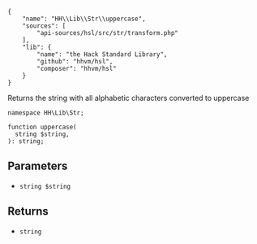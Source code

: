 ``` yamlmeta
{
    "name": "HH\\Lib\\Str\\uppercase",
    "sources": [
        "api-sources/hsl/src/str/transform.php"
    ],
    "lib": {
        "name": "the Hack Standard Library",
        "github": "hhvm/hsl",
        "composer": "hhvm/hsl"
    }
}
```




Returns the string with all alphabetic characters converted to uppercase




``` Hack
namespace HH\Lib\Str;

function uppercase(
  string $string,
): string;
```




## Parameters




+ ` string $string `




## Returns




* ` string `
<!-- HHAPIDOC -->
